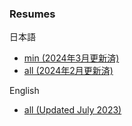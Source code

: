 ###  Resumes
日本語
- [min (2024年3月更新済)](https://github.com/tishib/public/blob/master/resume_ja_min.txt)
- [all (2024年2月更新済)](https://github.com/tishib/public/blob/master/resume.ja.md)

English
- [all (Updated July 2023)](https://github.com/tishib/public/blob/master/resume.en.md)
